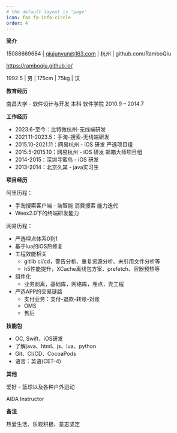 ```yaml
---
# the default layout is 'page'
icon: fas fa-info-circle
order: 4
---
```


**简介**

15088669684 | qiujunyun@163.com | 杭州 | github.com/RamboQiu

https://ramboqiu.github.io/

1992.5 | 男 | 175cm | 75kg | 汉

**教育经历**

南昌大学  - 软件设计与开发 本科 软件学院             2010.9 – 2014.7

**工作经历**

- 2023.6-至今：比特微杭州-无线端研发
- 2021.11-2023.5：手淘-搜索-无线端研发
- 2015.10-2021.11：网易杭州  - iOS 研发 严选项目组
- 2015.5-2015.10：网易杭州  - iOS 研发 邮箱大师项目组 
- 2014-2015：深圳寻蜜鸟 - iOS 研发
- 2013-2014：北京久其 - java实习生

**项目经历**

阿里历程：

- 手淘搜索客户端 - 端智能 消费搜索 能力迭代
- Weex2.0下的终端研发能力

网易历程：

- 严选埋点体系0到1
- 基于lua的iOS热修复
- 工程效能相关
  - gitlib ci/cd，警告分析、重复资源分析、未引用文件分析等
  - h5性能提升，XCache离线包方案、prefetch、容器预热等
- 组件化
  - 业务剥离，基础库，网络库，埋点，壳工程
- 严选APP的交易链路
  - 支付业务：支付-退款-转账-对账
  - OMS
  - 售后

**技能包**

- OC, Swift，iOS研发
- 了解java、html、js、lua、python
- Git、CI/CD、CocoaPods
- 语言：英语(CET-4)

**其他**

爱好 - 篮球以及各种户外运动

AIDA Instructor

**备注**

热爱生活、乐观积极、意志坚定
